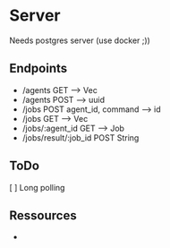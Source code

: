 # Server

Needs postgres server (use docker ;))

## Endpoints

- /agents               GET     --> Vec<Agent>
- /agents               POST    --> uuid
- /jobs                 POST    agent_id, command --> id
- /jobs                 GET     --> Vec<Jobs>
- /jobs/:agent_id       GET     --> Job
- /jobs/result/:job_id  POST    String

## ToDo

[ ] Long polling

## Ressources

- 